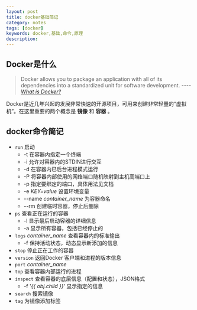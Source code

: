 ```yaml
---
layout: post
title: docker基础简记
category: notes
tags: [docker]
keywords: docker,基础,命令,原理
description:
---
```


## Docker是什么

>Docker allows you to package an application with all of its dependencies into a standardized unit for software development.
            *----[What is Docker?](https://www.docker.com/what-docker#/copy1)*

Docker是近几年兴起的发展非常快速的开源项目，可用来创建非常轻量的“虚拟机”。在这里重要的两个概念是 __镜像__ 和 __容器__ 。

<!-- more -->

## docker命令简记

* `run` 启动
    - -t 在容器内指定一个终端
    - -i 允许对容器内的STDIN进行交互
    - -d 在容器内已后台进程模式运行
    - -P 将容器内部使用的网络端口随机映射到主机高端口上
    - -p 指定要绑定的端口，具体用法见文档
    - -e _KEY=value_ 设置环境变量
    - --name _container\_name_ 为容器命名
    - --rm 创建临时容器，停止后删除
* `ps` 查看正在运行的容器
    - -l 显示最后启动容器的详细信息
    - -a 显示所有容器，包括已经停止的
* `logs` _container\_name_ 查看容器内的标准输出
    - -f 保持活动状态，动态显示新添加的信息
* `stop` 停止正在工作的容器
* `version` 返回Docker 客户端和进程的版本信息
* `port` _container\_name_
* `top` 查看容器内部运行的进程
* `inspect` 查看容器的底层信息（配置和状态），JSON格式
    - -f '_{{ obj.child }}'_ 显示指定的信息
* `search` 搜索镜像
* `tag` 为镜像添加标签
<!--stackedit_data:
eyJoaXN0b3J5IjpbLTY0OTE5NzQ0NCwtMTA5ODc5NzIxMF19
-->